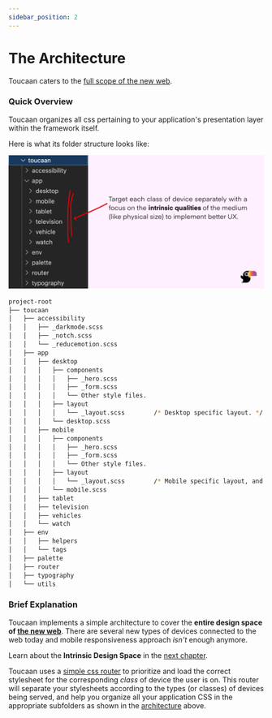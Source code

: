 ```yaml
---
sidebar_position: 2
---
```


# The Architecture

Toucaan caters to the [full scope of the new web](https://bubblin.io/blog/the-new-landscape-of-the-web). 

### Quick Overview

Toucaan organizes all css pertaining to your application's presentation layer within the framework itself.

Here is what its folder structure looks like: 

![Toucaan architecture](./img/toucaan-folders.jpg)

```bash
project-root
├── toucaan
│   ├── accessibility
│   │   ├── _darkmode.scss
│   │   ├── _notch.scss
│   │   └── _reducemotion.scss
│   ├── app
│   │   ├── desktop
│   │   │   ├── components
│   │   │   │   ├── _hero.scss
│   │   │   │   ├── _form.scss
│   │   │   │   └── Other style files.
│   │   │   ├── layout
│   │   │   │   └── _layout.scss        /* Desktop specific layout. */
│   │   │   └── desktop.scss
│   │   ├── mobile
│   │   │   ├── components
│   │   │   │   ├── _hero.scss
│   │   │   │   ├── _form.scss
│   │   │   │   └── Other style files. 
│   │   │   ├── layout
│   │   │   │   └── _layout.scss        /* Mobile specific layout, and so on…*/
│   │   │   └── mobile.scss
│   │   ├── tablet
│   │   ├── television
│   │   ├── vehicles
│   │   └── watch
│   ├── env
│   │   ├── helpers
│   │   └── tags
│   ├── palette
│   ├── router
│   ├── typography
│   └── utils
```

### Brief Explanation

Toucaan implements a simple architecture to cover the **entire design space of [the new web](https://bubblin.io/blog/the-new-landscape-of-the-web)**. There are several new types of devices connected to the web today and mobile responsiveness approach _isn't_ enough anymore.  

Learn about the **Intrinsic Design Space** in the [next chapter](space.md).

Toucaan uses a [simple css router](router.md) to prioritize and load the correct stylesheet for the corresponding _class_ of device the user is on. This router will separate your stylesheets according to the types (or classes) of devices being served, and help you organize all your application CSS in the appropriate subfolders as shown in the [architecture](#the-architecture) above.

